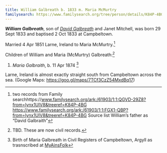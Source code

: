 ```yaml
---
title: William Galbreath b. 1833 m. Maria McMurtry
familysearch: https://www.familysearch.org/tree/person/details/K84P-4BG
---
```

***William Galbreath***, son of *[David Galbreath](galbreath-david-1797.md)* and Janet Mitchell, was born 29 Sept 1833 and baptised 2 Oct 1833 at Campbeltown.

Married 4 Apr 1851 Larne, Ireland to Maria McMurtry.[^marriage]

Children of William and Maria (McMurtry) Galbreath:[^children]

1. *Maria Galbraith*, b. 11 Apr 1874 [^m2]


[^birth]: [OPR record of bapitsm](/sources/opr-campbeltown-births.md#1833-10-02-william-galbreath)

[^marriage]: two records from Family searchhttps://www.familysearch.org/ark:/61903/1:1:QGVD-29Z8?from=lynx1UIV8&treeref=K84P-4BG
https://www.familysearch.org/ark:/61903/1:1:FGX1-QBP?from=lynx1UIV8&treeref=K84P-4BG Source list William’s father as “David Galbraith”

Larne, Ireland is almost exactly straight south from Campbeltown across the sea. (Google Maps: https://goo.gl/maps/7TCf3CzZ54MxdBq17)

[^children]: TBD. These are now civil records.

[^m2]: Birth of Maria Galbreath in Civil Registers of Campbeltown, Argyll as trasnscribed at [MyAinsFolk](https://www.myainfolk.ca/records/5060)
